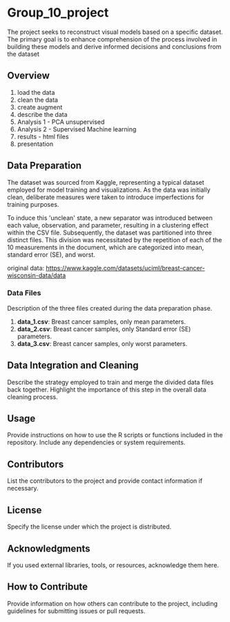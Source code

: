# Group_10_project

The project seeks to reconstruct visual models based on a specific dataset. The primary goal is to enhance comprehension of the process involved in building these models and derive informed decisions and conclusions from the dataset

## Overview

1. load the data
2. clean the data
3. create augment
4. describe the data
5. Analysis 1 - PCA unsupervised
6. Analysis 2 - Supervised Machine learning
7. results - html files
8. presentation

## Data Preparation

The dataset was sourced from Kaggle, representing a typical dataset employed for model training and visualizations. As the data was initially clean, deliberate measures were taken to introduce imperfections for training purposes.

To induce this 'unclean' state, a new separator was introduced between each value, observation, and parameter, resulting in a clustering effect within the CSV file. Subsequently, the dataset was partitioned into three distinct files. This division was necessitated by the repetition of each of the 10 measurements in the document, which are categorized into mean, standard error (SE), and worst.

original data: https://www.kaggle.com/datasets/uciml/breast-cancer-wisconsin-data/data 

### Data Files

Description of the three files created during the data preparation phase.

1. **data_1.csv**: Breast cancer samples, only mean parameters.
2. **data_2.csv**: Breast cancer samples, only Standard error (SE) parameters.
3. **data_3.csv**: Breast cancer samples, only worst parameters.

## Data Integration and Cleaning

Describe the strategy employed to train and merge the divided data files back together. Highlight the importance of this step in the overall data cleaning process.

## Usage

Provide instructions on how to use the R scripts or functions included in the repository. Include any dependencies or system requirements.

## Contributors

List the contributors to the project and provide contact information if necessary.

## License

Specify the license under which the project is distributed.

## Acknowledgments

If you used external libraries, tools, or resources, acknowledge them here.

## How to Contribute

Provide information on how others can contribute to the project, including guidelines for submitting issues or pull requests.

